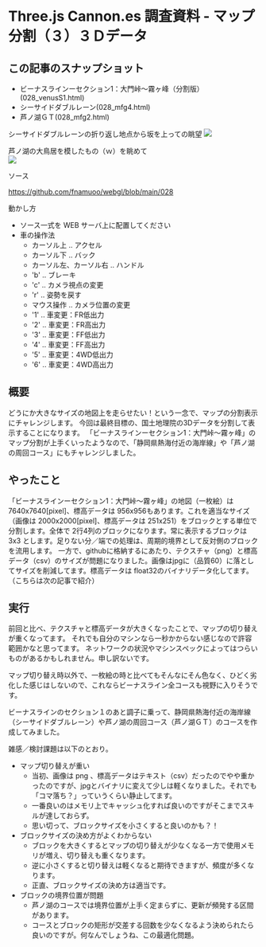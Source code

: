# Three.js Cannon.es 調査資料 - マップ分割（３）３Ｄデータ

## この記事のスナップショット

- ビーナスラインーセクション1：大門峠～霧ヶ峰（分割版）(028_venusS1.html)  
- シーサイドダブルレーン(028_mfg4.html)
- 芦ノ湖ＧＴ(028_mfg2.html)

シーサイドダブルレーンの折り返し地点から坂を上っての眺望
![](https://storage.googleapis.com/zenn-user-upload/d2836a632c51-20241031.jpg)

芦ノ湖の大鳥居を模したもの（ｗ）を眺めて  
![](https://storage.googleapis.com/zenn-user-upload/f8042bba67d3-20241031.jpg)

ソース

https://github.com/fnamuoo/webgl/blob/main/028

動かし方

- ソース一式を WEB サーバ上に配置してください
- 車の操作法
  - カーソル上 .. アクセル
  - カーソル下 .. バック
  - カーソル左、カーソル右 .. ハンドル
  - 'b' .. ブレーキ
  - 'c' .. カメラ視点の変更
  - 'r' .. 姿勢を戻す
  - マウス操作 .. カメラ位置の変更
  - '1' .. 車変更：FR低出力
  - '2' .. 車変更：FR高出力
  - '3' .. 車変更：FF低出力
  - '4' .. 車変更：FF高出力
  - '5' .. 車変更：4WD低出力
  - '6' .. 車変更：4WD高出力

## 概要

どうにか大きなサイズの地図上を走らせたい！という一念で、マップの分割表示にチャレンジします。
今回は最終目標の、国土地理院の3Dデータを分割して表示することになります。
「ビーナスラインーセクション1：大門峠～霧ヶ峰」のマップ分割が上手くいったようなので、「静岡県熱海付近の海岸線」や「芦ノ湖の周回コース」にもチャレンジしました。

## やったこと

「ビーナスラインーセクション1：大門峠～霧ヶ峰」の地図（一枚絵）は 7640x7640[pixel]、標高データは 956x956もあります。これを適当なサイズ（画像は 2000x2000[pixel]、標高データは 251x251）をブロックとする単位で分割します。全体で 2行4列のブロックになります。常に表示するブロックは 3x3 とします。足りない分／端での処理は、周期的境界として反対側のブロックを流用します。
一方で、githubに格納するにあたり、テクスチャ（png）と標高データ（csv）のサイズが問題になりました。画像はjpgに（品質60）に落としてサイズを削減してます。標高データは float32のバイナリデータ化してます。（こちらは次の記事で紹介）

## 実行

前回と比べ、テクスチャと標高データが大きくなったことで、マップの切り替えが重くなってます。
それでも自分のマシンなら一秒かからない感じなので許容範囲かなと思ってます。
ネットワークの状況やマシンスペックによってはつらいものがあるかもしれません。申し訳ないです。

マップ切り替え時以外で、一枚絵の時と比べてもそんなにそん色なく、ひどく劣化した感じはしないので、これならビーナスライン全コースも視野に入りそうです。

ビーナスラインのセクション１のあと調子に乗って、静岡県熱海付近の海岸線（シーサイドダブルレーン）や芦ノ湖の周回コース（芦ノ湖ＧＴ）のコースを作成してみました。

雑感／検討課題は以下のとおり。

- マップ切り替えが重い
  - 当初、画像は png 、標高データはテキスト（csv）だったのでやや重かったのですが、jpgとバイナリに変えて少しは軽くなりました。それでも「コマ落ち？」っていうくらい静止してます。
  - 一番良いのはメモリ上でキャッシュ化すれば良いのですがそこまでスキルが達しておらず。
  - 思い切って、ブロックサイズを小さくすると良いのかも？！
- ブロックサイズの決め方がよくわからない
  - ブロックを大きくするとマップの切り替えが少なくなる一方で使用メモリが増え、切り替えも重くなります。
  - 逆に小さくすると切り替えは軽くなると期待できますが、頻度が多くなります。
  - 正直、ブロックサイズの決め方は適当です。
- ブロックの境界位置が問題
  - 芦ノ湖のコースでは境界位置が上手く定まらずに、更新が頻発する区間があります。
  - コースとブロックの矩形が交差する回数を少なくなるよう決められたら良いのですが。何なんでしょうね、この最適化問題。


